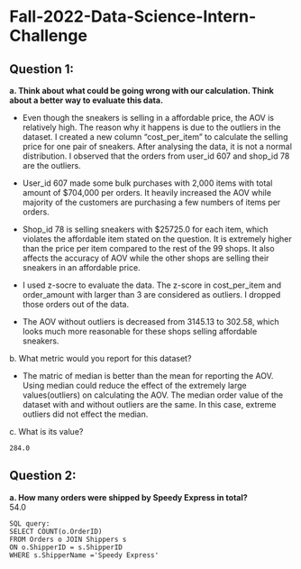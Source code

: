 # Fall-2022-Data-Science-Intern-Challenge

## **Question 1:**
**a. Think about what could be going wrong with our calculation. Think about a better way to evaluate this data.**   

- Even though the sneakers is selling in a affordable price, the AOV is relatively high. The reason why it happens is due to the outliers in the dataset. I created a new column “cost_per_item” to calculate the selling price for one pair of sneakers. After analysing the data, it is not a normal distribution. I observed that the orders from user_id 607 and shop_id 78 are the outliers.   

- User_id 607 made some bulk purchases with 2,000 items with total amount of $704,000 per orders. It heavily increased the AOV while majority of the customers are purchasing a few numbers of items per orders.   

- Shop_id 78 is selling sneakers with $25725.0 for each item, which violates the affordable item stated on the question. It is extremely higher than the price per item compared to the rest of the 99 shops. It also affects the accuracy of AOV while the other shops are selling their sneakers in an affordable price.   

- I used z-socre to evaluate the data. The z-score in cost_per_item and order_amount with larger than 3 are considered as outliers. I dropped those orders out of the data.  

- The AOV without outliers is decreased from 3145.13 to 302.58, which looks much more reasonable for these shops selling affordable sneakers.  

b. What metric would you report for this dataset?  

- The matric of median is better than the mean for reporting the AOV. Using median could reduce the effect of the extremely large values(outliers) on calculating the AOV. The median order value of the dataset with and without outliers are the same. In this case, extreme outliers did not effect the median.   

c. What is its value?  

	284.0

## **Question 2:**
**a. How many orders were shipped by Speedy Express in total?**  
	54.0  
```
SQL query:
SELECT COUNT(o.OrderID) 
FROM Orders o JOIN Shippers s
ON o.ShipperID = s.ShipperID
WHERE s.ShipperName ='Speedy Express'
```



